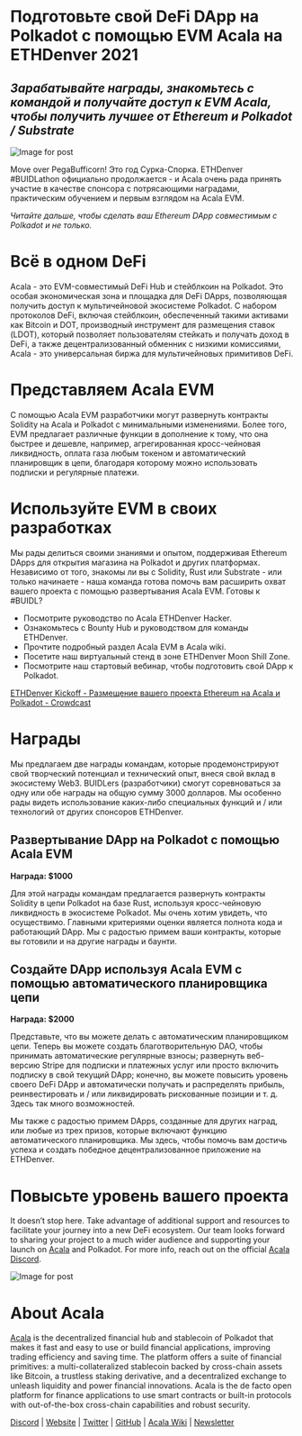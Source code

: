 # Подготовьте свой DeFi DApp на Polkadot с помощью EVM Acala на ETHDenver 2021

## _Зарабатывайте награды, знакомьтесь с командой и получайте доступ к EVM Acala, чтобы получить лучшее от Ethereum и Polkadot / Substrate_

![Image for post](https://miro.medium.com/max/2560/1*OKzZKcRtTyzG9XexXTWwNw.png)

Move over PegaBufficorn! Это год Сурка-Спорка. ETHDenver #BUIDLathon официально продолжается - и Acala очень рада принять участие в качестве спонсора с потрясающими наградами, практическим обучением и первым взглядом на Acala EVM.

_Читайте дальше, чтобы сделать ваш Ethereum DApp совместимым с Polkadot и не только._

# Всё в одном DeFi

Acala - это EVM-совместимый DeFi Hub и стейблкоин на Polkadot. Это особая экономическая зона и площадка для DeFi DApps, позволяющая получить доступ к мультичейновой экосистеме Polkadot. С набором протоколов DeFi, включая стейблкоин, обеспеченный такими активами как Bitcoin и DOT, производный инструмент для размещения ставок (LDOT), который позволяет пользователям стейкать и получать доход в DeFi, а также децентрализованный обменник с низкими комиссиями, Acala - это универсальная биржа для мультичейновых примитивов DeFi.

# Представляем Acala EVM

С помощью Acala EVM разработчики могут развернуть контракты Solidity на Acala и Polkadot с минимальными изменениями. Более того, EVM предлагает различные функции в дополнение к тому, что она быстрее и дешевле, например, агрегированная кросс-чейновая ликвидность, оплата газа любым токеном и автоматический планировщик в цепи, благодаря которому можно использовать подписки и регулярные платежи.

# Используйте EVM в своих разработках

Мы рады делиться своими знаниями и опытом, поддерживая Ethereum DApps для открытия магазина на Polkadot и других платформах. Независимо от того, знакомы ли вы с Solidity, Rust или Substrate - или только начинаете - наша команда готова помочь вам расширить охват вашего проекта с помощью развертывания Acala EVМ. Готовы к #BUIDL?

- Посмотрите руководство по Acala ETHDenver Hacker.
- Ознакомьтесь с Bounty Hub и руководством для команды ETHDenver.
- Прочтите подробный раздел Acala EVM в Acala wiki.
- Посетите наш виртуальный стенд в зоне ETHDenver Moon Shill Zone.
- Посмотрите наш стартовый вебинар, чтобы подготовить свой DApp к Polkadot.

[ETHDenver Kickoff - Размещение вашего проекта Ethereum на Acala и Polkadot - Crowdcast](https://www.crowdcast.io/e/acala-ethdenver-2021)

# Награды

Мы предлагаем две награды командам, которые продемонстрируют свой творческий потенциал и технический опыт, внеся свой вклад в экосистему Web3. BUIDLers (разработчики) смогут соревноваться за одну или обе награды на общую сумму 3000 долларов. Мы особенно рады видеть использование каких-либо специальных функций и / или технологий от других спонсоров ETHDenver.

## **Развертывание DApp на Polkadot с помощью Acala EVM**

**Награда: $1000**

Для этой награды командам предлагается развернуть контракты Solidity в цепи Polkadot на базе Rust, используя кросс-чейновую ликвидность в экосистеме Polkadot. Мы очень хотим увидеть, что осуществимо. Главными критериями оценки является полнота кода и работающий DApp. Мы с радостью примем ваши контракты, которые вы готовили и на другие награды и баунти.

## **Создайте DApp используя Acala EVM с помощью автоматического планировщика цепи**

**Награда: $2000**

Представьте, что вы можете делать с автоматическим планировщиком цепи. Теперь вы можете создать благотворительную DAO, чтобы принимать автоматические регулярные взносы; развернуть веб-версию Stripe для подписки и платежных услуг или просто включить подписку в свой текущий DApp; конечно, вы можете повысить уровень своего DeFi DApp и автоматически получать и распределять прибыль, реинвестировать и / или ликвидировать рискованные позиции и т. д. Здесь так много возможностей.

Мы также с радостью примем DApps, созданные для других наград, или любые из трех призов, которые включают функцию автоматического планировщика. Мы здесь, чтобы помочь вам достичь успеха и создать победное децентрализованное приложение на ETHDenver.

# Повысьте уровень вашего проекта

It doesn’t stop here. Take advantage of additional support and resources to facilitate your journey into a new DeFi ecosystem. Our team looks forward to sharing your project to a much wider audience and supporting your launch on [Acala](https://acala.network) and Polkadot. For more info, reach out on the official [Acala Discord](https://discord.gg/WZFZkqSzYa).

![Image for post](https://miro.medium.com/max/2402/1*xKdKCXlMPnyTQqZT5XlD_Q.png)

# About Acala

[Acala](http://acala.network/) is the decentralized financial hub and stablecoin of Polkadot that makes it fast and easy to use or build financial applications, improving trading efficiency and saving time. The platform offers a suite of financial primitives: a multi-collateralized stablecoin backed by cross-chain assets like Bitcoin, a trustless staking derivative, and a decentralized exchange to unleash liquidity and power financial innovations. Acala is the de facto open platform for finance applications to use smart contracts or built-in protocols with out-of-the-box cross-chain capabilities and robust security.

[Discord](https://discord.gg/vdbFVCH) | [Website](https://acala.network/) | [Twitter](https://twitter.com/AcalaNetwork) | [GitHub](https://github.com/AcalaNetwork/Acala) | [Acala Wiki](https://github.com/AcalaNetwork/Acala/wiki) | [Newsletter](https://share.hsforms.com/1X9RxkXk-R62I0VNbATaDXw4h8qc)
